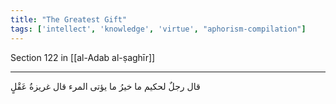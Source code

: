```yaml
---
title: "The Greatest Gift"
tags: ['intellect', 'knowledge', 'virtue', "aphorism-compilation"]
---
```


 Section 122 in [[al-Adab al-ṣaghīr]]

---
قال رجلٌ لحكيم ما خيرُ ما يؤتى المرء قال غريزةُ عَقْلٍ
